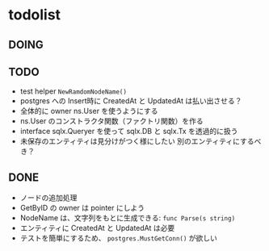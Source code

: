 # todolist

## DOING

## TODO
* test helper `NewRamdomNodeName()`
* postgres への Insert時に CreatedAt と UpdatedAt は払い出させる？
* 全体的に owner ns.User を使うようにする
* ns.User のコンストラクタ関数（ファクトリ関数）を作る
* interface sqlx.Queryer を使って sqlx.DB と sqlx.Tx を透過的に扱う
* 未保存のエンティティは見分けがつく様にしたい 別のエンティティにするべき？

## DONE
* ノードの追加処理
* GetByID の owner は pointer にしよう
* NodeName は、文字列をもとに生成できる: `func Parse(s string)`
* エンティティに CreatedAt と UpdatedAt は必要
* テストを簡単にするため、 `postgres.MustGetConn()` が欲しい
